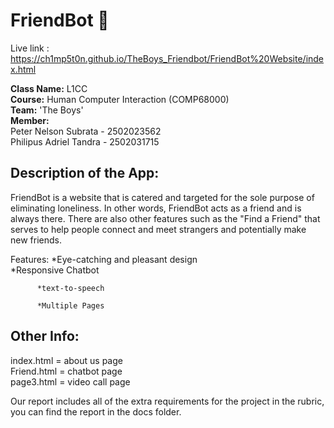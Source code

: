 # FriendBot :robot:
Live link : https://ch1mp5t0n.github.io/TheBoys_Friendbot/FriendBot%20Website/index.html

**Class Name:** L1CC  
**Course:** Human Computer Interaction (COMP68000)  
**Team:** 'The Boys'  
**Member:**  
Peter Nelson Subrata - 2502023562  
Philipus Adriel Tandra - 2502031715

## Description of the App:
FriendBot is a website that is catered and targeted for the sole purpose of eliminating loneliness. In other words, FriendBot acts as a friend and is always there. There are also other features such as the "Find a Friend" that serves to help people connect and meet strangers and potentially make new friends. 

Features: *Eye-catching and pleasant design  
          *Responsive Chatbot  

          *text-to-speech  

          *Multiple Pages


## Other Info:  
index.html = about us page  
Friend.html = chatbot page  
page3.html = video call page  
  
  
Our report includes all of the extra requirements for the project in the rubric, you can find the report in the docs folder.  

